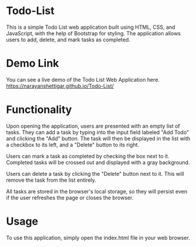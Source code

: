 # Todo-List

This is a simple Todo List web application built using HTML, CSS, and JavaScript, with the help of Bootstrap for styling. The application allows users to add, delete, and mark tasks as completed.

# Demo Link
You can see a live demo of the Todo List Web Application here. https://narayanshettigar.github.io/Todo-List/

# Functionality
Upon opening the application, users are presented with an empty list of tasks. They can add a task by typing into the input field labeled "Add Todo" and clicking the "Add" button. The task will then be displayed in the list with a checkbox to its left, and a "Delete" button to its right.

Users can mark a task as completed by checking the box next to it. Completed tasks will be crossed out and displayed with a gray background.

Users can delete a task by clicking the "Delete" button next to it. This will remove the task from the list entirely.

All tasks are stored in the browser's local storage, so they will persist even if the user refreshes the page or closes the browser.

# Usage
To use this application, simply open the index.html file in your web browser.
